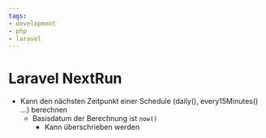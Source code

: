 ```yaml
---
tags:
- development
- php
- laravel
---
```


# Laravel NextRun
- Kann den nächsten Zeitpunkt einer Schedule (daily(), every15Minutes() ...) berechnen
	- Basisdatum der Berechnung ist `now()`
		- Kann überschrieben werden